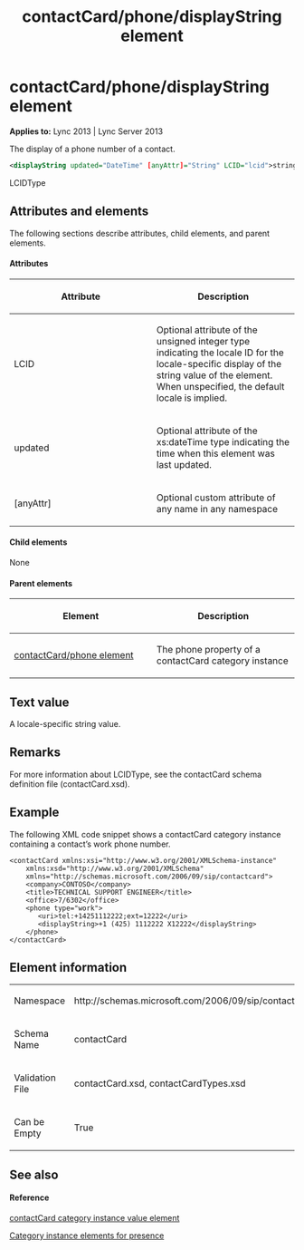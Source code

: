 ﻿---
title: contactCard/phone/displayString element
TOCTitle: contactCard/phone/displayString element
ms:assetid: f5ca57aa-fa77-4bc3-b4f1-6e07972448e2
ms:mtpsurl: https://msdn.microsoft.com/library/Dn454747(v=office.15)
ms:contentKeyID: 57093634
ms.date: 07/24/2014
mtps_version: v=office.15
dev_langs:
- xml
---

# contactCard/phone/displayString element


**Applies to:** Lync 2013 | Lync Server 2013

The display of a phone number of a contact.

```xml
<displayString updated="DateTime" [anyAttr]="String" LCID="lcid">string</displayString>
```

LCIDType

## Attributes and elements

The following sections describe attributes, child elements, and parent elements.

#### Attributes

<table>
<colgroup>
<col style="width: 50%" />
<col style="width: 50%" />
</colgroup>
<thead>
<tr class="header">
<th><p>Attribute</p></th>
<th><p>Description</p></th>
</tr>
</thead>
<tbody>
<tr class="odd">
<td><p>LCID</p></td>
<td><p>Optional attribute of the unsigned integer type indicating the locale ID for the locale-specific display of the string value of the element. When unspecified, the default locale is implied.</p></td>
</tr>
<tr class="even">
<td><p>updated</p></td>
<td><p>Optional attribute of the xs:dateTime type indicating the time when this element was last updated.</p></td>
</tr>
<tr class="odd">
<td><p>[anyAttr]</p></td>
<td><p>Optional custom attribute of any name in any namespace</p></td>
</tr>
</tbody>
</table>


#### Child elements

None

#### Parent elements

<table>
<colgroup>
<col style="width: 50%" />
<col style="width: 50%" />
</colgroup>
<thead>
<tr class="header">
<th><p>Element</p></th>
<th><p>Description</p></th>
</tr>
</thead>
<tbody>
<tr class="odd">
<td><p><a href="contactcard-phone-element.md">contactCard/phone element</a></p></td>
<td><p>The phone property of a contactCard category instance</p></td>
</tr>
</tbody>
</table>


## Text value

A locale-specific string value.

## Remarks

For more information about LCIDType, see the contactCard schema definition file (contactCard.xsd).

## Example

The following XML code snippet shows a contactCard category instance containing a contact’s work phone number.

    <contactCard xmlns:xsi="http://www.w3.org/2001/XMLSchema-instance" 
        xmlns:xsd="http://www.w3.org/2001/XMLSchema" 
        xmlns="http://schemas.microsoft.com/2006/09/sip/contactcard">
        <company>CONTOSO</company>
        <title>TECHNICAL SUPPORT ENGINEER</title>
        <office>7/6302</office>
        <phone type="work">
           <uri>tel:+14251112222;ext=12222</uri>
           <displayString>+1 (425) 1112222 X12222</displayString>
        </phone>
    </contactCard>

## Element information

<table>
<colgroup>
<col style="width: 50%" />
<col style="width: 50%" />
</colgroup>
<tbody>
<tr class="odd">
<td><p>Namespace</p></td>
<td><p>http://schemas.microsoft.com/2006/09/sip/contactcard</p></td>
</tr>
<tr class="even">
<td><p>Schema Name</p></td>
<td><p>contactCard</p></td>
</tr>
<tr class="odd">
<td><p>Validation File</p></td>
<td><p>contactCard.xsd, contactCardTypes.xsd</p></td>
</tr>
<tr class="even">
<td><p>Can be Empty</p></td>
<td><p>True</p></td>
</tr>
</tbody>
</table>


## See also

#### Reference

[contactCard category instance value element](contactcard-category-instance-value-element.md)

[Category instance elements for presence](category-instance-elements-for-presence.md)

